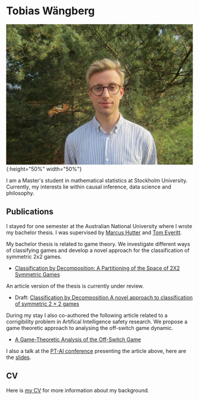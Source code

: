 # Tobias Wängberg

![my profile picture](./profilepic.jpeg "Tobias Wängberg"){:height="50%" width="50%"}

I am a Master's student in mathematical statistics at Stockholm University. 
Currently, my interests lie within causal inference, data science and philosophy. 

## Publications

I stayed for one semester at the Australian National University where I wrote my 
bachelor thesis. I was supervised by [Marcus Hutter](http://www.hutter1.net/) and [Tom Everitt](https://www.tomeveritt.se/).

My bachelor thesis is related to game theory. We investigate different ways of classifying games and
develop a novel approach for the classification of symmetric 2x2 games.

* [Classification by Decomposition: A Partitioning of the Space of 2X2 Symmetric Games](http://liu.diva-portal.org/smash/record.jsf?pid=diva2%3A1106499&dswid=-199) 

An article version of the thesis is currently under review. 

* Draft: [Classification by Decomposition
A novel approach to classification of symmetric 2 × 2 games](./article.pdf)

During my stay I also co-authored the following article related to a corrigibility 
problem in Artifical Intelligence safety research. 
We propose a game theoretic approach to analysing the off-switch game dynamic. 

* [A Game-Theoretic Analysis of the Off-Switch Game](https://arxiv.org/abs/1708.03871)

I also a talk at the [PT-AI conference](https://www.pt-ai.org/2017) presenting the article above,
here are the [slides](./PTAI-talk.pdf).


## CV

Here is [my CV](./CVeng.pdf) for more information about my background.



